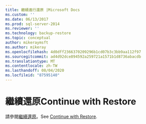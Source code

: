 ```yaml
---
title: 繼續進行還原 |Microsoft Docs
ms.custom: ''
ms.date: 06/13/2017
ms.prod: sql-server-2014
ms.reviewer: ''
ms.technology: backup-restore
ms.topic: conceptual
author: mikeraymsft
ms.author: mikeray
ms.openlocfilehash: 4d0dff2366370209296b1cd07b3c3bb9aa112f97
ms.sourcegitcommit: ad4d92dce894592a259721a1571b1d8736abacdb
ms.translationtype: MT
ms.contentlocale: zh-TW
ms.lasthandoff: 08/04/2020
ms.locfileid: "87595140"
---
```

# <a name="continue-with-restore"></a><span data-ttu-id="bbd1e-102">繼續還原</span><span class="sxs-lookup"><span data-stu-id="bbd1e-102">Continue with Restore</span></span>
<span data-ttu-id="bbd1e-103">請參閱[繼續還原](../../database-engine/continue-with-restore.md)。</span><span class="sxs-lookup"><span data-stu-id="bbd1e-103">See [Continue with Restore](../../database-engine/continue-with-restore.md).</span></span>
